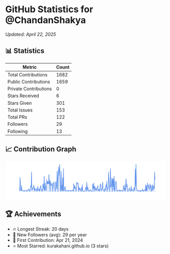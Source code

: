 # GitHub Statistics for @ChandanShakya
*Updated: April 22, 2025*

## 📊 Statistics
| Metric | Count |
|--------|--------|
| Total Contributions | 1682 |
| Public Contributions | 1659 |
| Private Contributions | 0 |
| Stars Received | 6 |
| Stars Given | 301 |
| Total Issues | 153 |
| Total PRs | 122 |
| Followers | 29 |
| Following | 13 |

## 📈 Contribution Graph

![Contribution Graph](./contribution_graph.png)

## 🏆 Achievements

- 🔥 Longest Streak: 20 days
- 👥 New Followers (avg): 29 per year
- 📅 First Contribution: Apr 21, 2024
- ⭐ Most Starred: kurakahani.github.io (3 stars)
